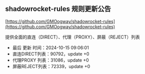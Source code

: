 ## shadowrocket-rules 规则更新公告

[https://github.com/GMOogway/shadowrocket-rules](https://github.com/GMOogway/shadowrocket-rules)

提供全面的直连（DIRECT）、代理（PROXY）、屏蔽（REJECT）列表
- 最后 更新 时间：2024-10-15 09:06:01
- 直连DIRECT列表：90792，update +0
- 代理PROXY 列表：31086，update +0
- 屏蔽REJECT列表：72339，update +0